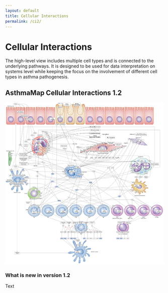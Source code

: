 ```yaml
---
layout: default
title: Cellular Interactions
permalink: /ci2/
---
```


# Cellular Interactions

The high-level view includes multiple cell types and is connected to the underlying pathways. It is designed to be used for data interpretation on systems level while keeping the focus on the involvement of different cell types in asthma pathogenesis.  

## AsthmaMap Cellular Interactions 1.2

![](/images/ci/AsthmaMapCI-V1.2-pathol.png)

### What is new in version 1.2

Text

